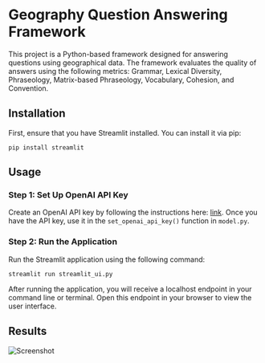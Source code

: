 # Geography Question Answering Framework

This project is a Python-based framework designed for answering questions using geographical data. The framework evaluates the quality of answers using the following metrics: Grammar, Lexical Diversity, Phraseology, Matrix-based Phraseology, Vocabulary, Cohesion, and Convention.

## Installation

First, ensure that you have Streamlit installed. You can install it via pip:
```
pip install streamlit
```

## Usage

### Step 1: Set Up OpenAI API Key

Create an OpenAI API key by following the instructions here: [link](https://www.howtogeek.com/885918/how-to-get-an-openai-api-key/). Once you have the API key, use it in the `set_openai_api_key()` function in `model.py`.

### Step 2: Run the Application

Run the Streamlit application using the following command:
```
streamlit run streamlit_ui.py
```

After running the application, you will receive a localhost endpoint in your command line or terminal. Open this endpoint in your browser to view the user interface.

## Results

![Screenshot](https://github.com/BatMrE/Answer-evaluation-and-correction/assets/48859022/3ea27f3b-573b-4af6-a124-ece6ac917716)

